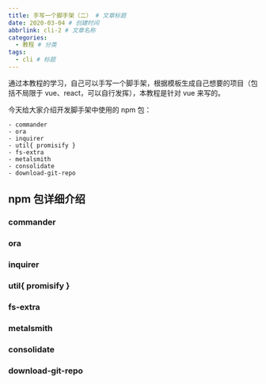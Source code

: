```yaml
---
title: 手写一个脚手架（二） # 文章标题
date: 2020-03-04 # 创建时间
abbrlink: cli-2 # 文章名称
categories:
  - 教程 # 分类
tags:
  - cli # 标题
---
```


通过本教程的学习，自己可以手写一个脚手架，根据模板生成自己想要的项目（包括不局限于 vue、react，可以自行发挥），本教程是针对 vue 来写的。

<!-- more -->

今天给大家介绍开发脚手架中使用的 npm 包：

```
- commander
- ora
- inquirer
- util{ promisify }
- fs-extra
- metalsmith
- consolidate
- download-git-repo
```

## npm 包详细介绍

### commander

### ora

### inquirer

### util{ promisify }

### fs-extra

### metalsmith

### consolidate

### download-git-repo
